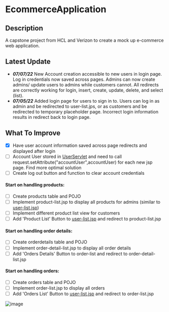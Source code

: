 # EcommerceApplication

## Description

A capstone project from HCL and Verizon to create a mock up e-commerce web application. 

## Latest Update

- ***07/07/22*** New Account creation accessible to new users in login page. Log in credentials now saved across pages. Admins can now create admins/ update users to admins while customers cannot. All redirects are correctly working for login, insert, create, update, delete, and select (list).
- ***07/05/22*** Added login page for users to sign in to. Users can log in as admin and be redirected to user-list.jps, or as customers and be redirected to temporary placeholder page. Incorrect login information results in redirect back to login page.  

## What To Improve

- [x] Have user account information saved across page redirects and displayed after login
- [ ] Account User stored in [UserServlet](/src/com/xadmin/usermanagement/web/UserServlet.java) and need to call request.setAttribute("accountUser",accountUser) for each new jsp page. Find more optimal solution 
- [ ] Create log out button and function to clear account credentials
#### Start on handling products:
- [ ] Create products table and POJO
- [ ] Implement product-list.jsp to display all products for admins (similar to [user-list.jsp](/WebContent/user-list.jsp))
- [ ] Implement different product list view for customers
- [ ] Add 'Product List' Button to [user-list.jsp](/WebContent/user-list.jsp) and redirect to product-list.jsp

#### Start on handling order details:

- [ ] Create orderdetails table and POJO
- [ ] Implement order-detail-list.jsp to display all order details
- [ ] Add 'Orders Details' Button to order-list and redirect to order-detail-list.jsp

#### Start on handling orders:

- [ ] Create orders table and POJO
- [ ] Implement order-list.jsp to display all orders
- [ ] Add 'Orders List' Button to [user-list.jsp](/WebContent/user-list.jsp) and redirect to order-list.jsp

![image](https://user-images.githubusercontent.com/72631106/177915334-60a3a0c6-8317-4687-8be6-09a22efd0d62.png)

